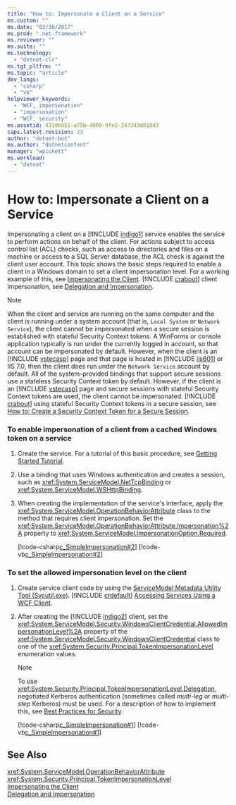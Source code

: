 ```yaml
---
title: "How to: Impersonate a Client on a Service"
ms.custom: ""
ms.date: "03/30/2017"
ms.prod: ".net-framework"
ms.reviewer: ""
ms.suite: ""
ms.technology: 
  - "dotnet-clr"
ms.tgt_pltfrm: ""
ms.topic: "article"
dev_langs: 
  - "csharp"
  - "vb"
helpviewer_keywords: 
  - "WCF, impersonation"
  - "impersonation"
  - "WCF, security"
ms.assetid: 431db851-a75b-4009-9fe2-247243d810d3
caps.latest.revision: 33
author: "dotnet-bot"
ms.author: "dotnetcontent"
manager: "wpickett"
ms.workload: 
  - "dotnet"
---
```

# How to: Impersonate a Client on a Service
Impersonating a client on a [!INCLUDE [indigo1](../../../includes/indigo1-md.md)] service enables the service to perform actions on behalf of the client. For actions subject to access control list (ACL) checks, such as access to directories and files on a machine or access to a SQL Server database, the ACL check is against the client user account. This topic shows the basic steps required to enable a client in a Windows domain to set a client impersonation level. For a working example of this, see [Impersonating the Client](../../../docs/framework/wcf/samples/impersonating-the-client.md). [!INCLUDE [crabout](../../../includes/crabout-md.md)] client impersonation, see [Delegation and Impersonation](../../../docs/framework/wcf/feature-details/delegation-and-impersonation-with-wcf.md).  
  
> [!NOTE]
>  When the client and service are running on the same computer and the client is running under a system account (that is, `Local System` or `Network Service`), the client cannot be impersonated when a secure session is established with stateful Security Context tokens. A WinForms or console application typically is run under the currently logged in account, so that account can be impersonated by default. However, when the client is an [!INCLUDE [vstecasp](../../../includes/vstecasp-md.md)] page and that page is hosted in [!INCLUDE [iis601](../../../includes/iis601-md.md)] or IIS 7.0, then the client does run under the `Network Service` account by default. All of the system-provided bindings that support secure sessions use a stateless Security Context token by default. However, if the client is an [!INCLUDE [vstecasp](../../../includes/vstecasp-md.md)] page and secure sessions with stateful Security Context tokens are used, the client cannot be impersonated. [!INCLUDE [crabout](../../../includes/crabout-md.md)] using stateful Security Context tokens in a secure session, see [How to: Create a Security Context Token for a Secure Session](../../../docs/framework/wcf/feature-details/how-to-create-a-security-context-token-for-a-secure-session.md).  
  
### To enable impersonation of a client from a cached Windows token on a service  
  
1. Create the service. For a tutorial of this basic procedure, see [Getting Started Tutorial](../../../docs/framework/wcf/getting-started-tutorial.md).  
  
2. Use a binding that uses Windows authentication and creates a session, such as <xref:System.ServiceModel.NetTcpBinding> or <xref:System.ServiceModel.WSHttpBinding>.  
  
3. When creating the implementation of the service's interface, apply the <xref:System.ServiceModel.OperationBehaviorAttribute> class to the method that requires client impersonation. Set the <xref:System.ServiceModel.OperationBehaviorAttribute.Impersonation%2A> property to <xref:System.ServiceModel.ImpersonationOption.Required>.  
  
    [!code-csharp[c_SimpleImpersonation#2](../../../samples/snippets/csharp/VS_Snippets_CFX/c_simpleimpersonation/cs/source.cs#2)]
    [!code-vb[c_SimpleImpersonation#2](../../../samples/snippets/visualbasic/VS_Snippets_CFX/c_simpleimpersonation/vb/source.vb#2)]  
  
### To set the allowed impersonation level on the client  
  
1. Create service client code by using the [ServiceModel Metadata Utility Tool (Svcutil.exe)](../../../docs/framework/wcf/servicemodel-metadata-utility-tool-svcutil-exe.md). [!INCLUDE [crdefault](../../../includes/crdefault-md.md)] [Accessing Services Using a WCF Client](../../../docs/framework/wcf/accessing-services-using-a-wcf-client.md).  
  
2. After creating the [!INCLUDE [indigo2](../../../includes/indigo2-md.md)] client, set the <xref:System.ServiceModel.Security.WindowsClientCredential.AllowedImpersonationLevel%2A> property of the <xref:System.ServiceModel.Security.WindowsClientCredential> class to one of the <xref:System.Security.Principal.TokenImpersonationLevel> enumeration values.  
  
   > [!NOTE]
   >  To use <xref:System.Security.Principal.TokenImpersonationLevel.Delegation>, negotiated Kerberos authentication (sometimes called *multi-leg* or *multi-step* Kerberos) must be used. For a description of how to implement this, see [Best Practices for Security](../../../docs/framework/wcf/feature-details/best-practices-for-security-in-wcf.md).  
  
    [!code-csharp[c_SimpleImpersonation#1](../../../samples/snippets/csharp/VS_Snippets_CFX/c_simpleimpersonation/cs/source.cs#1)]
    [!code-vb[c_SimpleImpersonation#1](../../../samples/snippets/visualbasic/VS_Snippets_CFX/c_simpleimpersonation/vb/source.vb#1)]  
  
## See Also  
 <xref:System.ServiceModel.OperationBehaviorAttribute>  
 <xref:System.Security.Principal.TokenImpersonationLevel>  
 [Impersonating the Client](../../../docs/framework/wcf/samples/impersonating-the-client.md)  
 [Delegation and Impersonation](../../../docs/framework/wcf/feature-details/delegation-and-impersonation-with-wcf.md)
